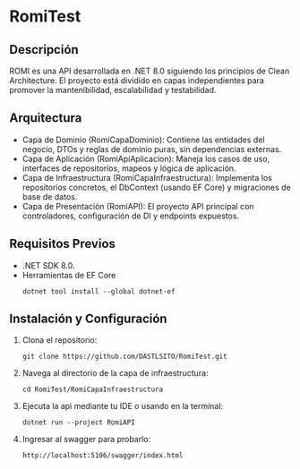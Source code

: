 # RomiTest
## Descripción
ROMI es una API desarrollada en .NET 8.0 siguiendo los principios de Clean Architecture. El proyecto está dividido en capas independientes para promover la mantenibilidad, escalabilidad y testabilidad.

## Arquitectura
* Capa de Dominio (RomiCapaDominio): Contiene las entidades del negocio, DTOs y reglas de dominio puras, sin dependencias externas.
* Capa de Aplicación (RomiApiAplicacion): Maneja los casos de uso, interfaces de repositorios, mapeos y lógica de aplicación.
* Capa de Infraestructura (RomiCapaInfraestructura): Implementa los repositorios concretos, el DbContext (usando EF Core) y migraciones de base de datos.
* Capa de Presentación (RomiAPI): El proyecto API principal con controladores, configuración de DI y endpoints expuestos.

## Requisitos Previos
* .NET SDK 8.0.
* Herramientas de EF Core
   ```
   dotnet tool install --global dotnet-ef
   ```

## Instalación y Configuración
1. Clona el repositorio:
   ```
   git clone https://github.com/DASTLSITO/RomiTest.git
   ```
2. Navega al directorio de la capa de infraestructura:
   ```
   cd RomiTest/RomiCapaInfraestructura
   ```   
3. Ejecuta la api mediante tu IDE o usando en la terminal:
   ```
   dotnet run --project RomiAPI
   ```
4. Ingresar al swagger para probarlo:
   ```
   http://localhost:5106/swagger/index.html
   ```
